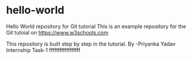 # hello-world
Hello World repository for Git tutorial
This is an example repository for the Git tutoial on https://www.w3schools.com

This repository is built step by step in the tutorial. 
By -Priyanka Yadav
Internship Task-1
ffffffffffffffffff
